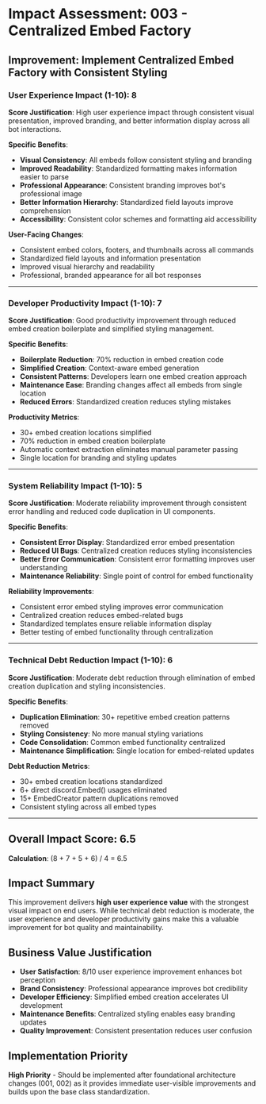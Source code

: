 # Impact Assessment: 003 - Centralized Embed Factory

## Improvement: Implement Centralized Embed Factory with Consistent Styling

### User Experience Impact (1-10): 8
**Score Justification**: High user experience impact through consistent visual presentation, improved branding, and better information display across all bot interactions.

**Specific Benefits**:
- **Visual Consistency**: All embeds follow consistent styling and branding
- **Improved Readability**: Standardized formatting makes information easier to parse
- **Professional Appearance**: Consistent branding improves bot's professional image
- **Better Information Hierarchy**: Standardized field layouts improve comprehension
- **Accessibility**: Consistent color schemes and formatting aid accessibility

**User-Facing Changes**:
- Consistent embed colors, footers, and thumbnails across all commands
- Standardized field layouts and information presentation
- Improved visual hierarchy and readability
- Professional, branded appearance for all bot responses

---

### Developer Productivity Impact (1-10): 7
**Score Justification**: Good productivity improvement through reduced embed creation boilerplate and simplified styling management.

**Specific Benefits**:
- **Boilerplate Reduction**: 70% reduction in embed creation code
- **Simplified Creation**: Context-aware embed generation
- **Consistent Patterns**: Developers learn one embed creation approach
- **Maintenance Ease**: Branding changes affect all embeds from single location
- **Reduced Errors**: Standardized creation reduces styling mistakes

**Productivity Metrics**:
- 30+ embed creation locations simplified
- 70% reduction in embed creation boilerplate
- Automatic context extraction eliminates manual parameter passing
- Single location for branding and styling updates

---

### System Reliability Impact (1-10): 5
**Score Justification**: Moderate reliability improvement through consistent error handling and reduced code duplication in UI components.

**Specific Benefits**:
- **Consistent Error Display**: Standardized error embed presentation
- **Reduced UI Bugs**: Centralized creation reduces styling inconsistencies
- **Better Error Communication**: Consistent error formatting improves user understanding
- **Maintenance Reliability**: Single point of control for embed functionality

**Reliability Improvements**:
- Consistent error embed styling improves error communication
- Centralized creation reduces embed-related bugs
- Standardized templates ensure reliable information display
- Better testing of embed functionality through centralization

---

### Technical Debt Reduction Impact (1-10): 6
**Score Justification**: Moderate debt reduction through elimination of embed creation duplication and styling inconsistencies.

**Specific Benefits**:
- **Duplication Elimination**: 30+ repetitive embed creation patterns removed
- **Styling Consistency**: No more manual styling variations
- **Code Consolidation**: Common embed functionality centralized
- **Maintenance Simplification**: Single location for embed-related updates

**Debt Reduction Metrics**:
- 30+ embed creation locations standardized
- 6+ direct discord.Embed() usages eliminated
- 15+ EmbedCreator pattern duplications removed
- Consistent styling across all embed types

---

## Overall Impact Score: 6.5
**Calculation**: (8 + 7 + 5 + 6) / 4 = 6.5

## Impact Summary
This improvement delivers **high user experience value** with the strongest visual impact on end users. While technical debt reduction is moderate, the user experience and developer productivity gains make this a valuable improvement for bot quality and maintainability.

## Business Value Justification
- **User Satisfaction**: 8/10 user experience improvement enhances bot perception
- **Brand Consistency**: Professional appearance improves bot credibility
- **Developer Efficiency**: Simplified embed creation accelerates UI development
- **Maintenance Benefits**: Centralized styling enables easy branding updates
- **Quality Improvement**: Consistent presentation reduces user confusion

## Implementation Priority
**High Priority** - Should be implemented after foundational architecture changes (001, 002) as it provides immediate user-visible improvements and builds upon the base class standardization.
